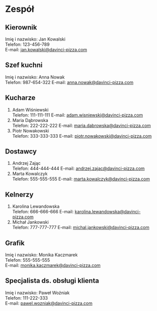 # Zespół

## Kierownik
Imię i nazwisko: Jan Kowalski  
Telefon: 123-456-789  
E-mail: jan.kowalski@davinci-pizza.com  

## Szef kuchni
Imię i nazwisko: Anna Nowak  
Telefon: 987-654-322 
E-mail: anna.nowak@davinci-pizza.com  

## Kucharze
1. Adam Wiśniewski  
   Telefon: 111-111-111
   E-mail: adam.wisniewski@davinci-pizza.com
2. Maria Dąbrowska  
   Telefon: 222-222-222
   E-mail: maria.dabrowska@davinci-pizza.com
3. Piotr Nowakowski  
   Telefon: 333-333-333
   E-mail: piotr.nowakowski@davinci-pizza.com

## Dostawcy
1. Andrzej Zając  
   Telefon: 444-444-444
   E-mail: andrzej.zajac@davinci-pizza.com
2. Marta Kowalczyk  
   Telefon: 555-555-555
   E-mail: marta.kowalczyk@davinci-pizza.com

## Kelnerzy
1. Karolina Lewandowska  
   Telefon: 666-666-666
   E-mail: karolina.lewandowska@davinci-pizza.com
2. Michał Jankowski  
   Telefon: 777-777-777
   E-mail: michal.jankowski@davinci-pizza.com

## Grafik
Imię i nazwisko: Monika Kaczmarek  
Telefon: 555-555-555  
E-mail: monika.kaczmarek@davinci-pizza.com  

## Specjalista ds. obsługi klienta
Imię i nazwisko: Paweł Woźniak  
Telefon: 111-222-333  
E-mail: pawel.wozniak@davinci-pizza.com  
